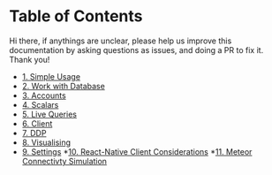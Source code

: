 # Table of Contents

Hi there, if anythings are unclear, please help us improve this documentation by asking questions as issues,
and doing a PR to fix it. Thank you!

* [1. Simple Usage](sample.md)
* [2. Work with Database](db.md)
* [3. Accounts](accounts.md)
* [4. Scalars](scalars.md)
* [5. Live Queries](live_queries.md)
* [6. Client](client.md)
* [7. DDP](ddp.md)
* [8. Visualising](visualising.md)
* [9. Settings](settings.md)
*[10. React-Native Client Considerations](react-native-client.md)
*[11. Meteor Connectivty Simulation](meteor-connectivity.md)

